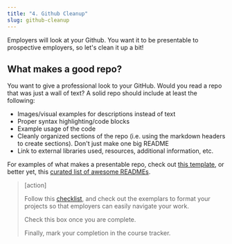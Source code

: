 ```yaml
---
title: "4. Github Cleanup"
slug: github-cleanup
---
```


Employers will look at your Github. You want it to be presentable to prospective employers, so let's clean it up a bit!

## What makes a good repo?

You want to give a professional look to your GitHub. Would you read a repo that was just a wall of text? A solid repo should include at least the following:

- Images/visual examples for descriptions instead of text
- Proper syntax highlighting/code blocks
- Example usage of the code
- Cleanly organized sections of the repo (i.e. using the markdown headers to create sections). Don't just make one big README
- Link to external libraries used, resources, additional information, etc.

For examples of what makes a presentable repo, check out [this template](https://gist.github.com/PurpleBooth/109311bb0361f32d87a2), or better yet, this [curated list of awesome READMEs](https://github.com/matiassingers/awesome-readme).

> [action]
>
> Follow this [checklist](https://docs.google.com/document/d/1FD52I6tKofC1zpZyLWmX1BCQw5WDPkmzimvDSK_E_nM/edit#heading=h.lc17h1vme4a3), and check out the exemplars to format your projects so that employers can easily navigate your work.
>
> Check this box once you are complete.
>
> Finally, mark your completion in the course tracker.
